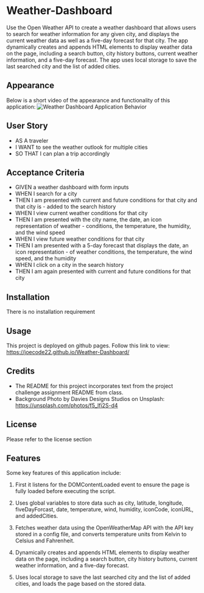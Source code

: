 # Weather-Dashboard

Use the Open Weather API to create a weather dashboard that allows users to search for weather information for any given city, and displays the current weather data as well as a five-day forecast for that city. The app dynamically creates and appends HTML elements to display weather data on the page, including a search button, city history buttons, current weather information, and a five-day forecast. The app uses local storage to save the last searched city and the list of added cities.

## Appearance

Below is a short video of the appearance and functionality of this application:
![Weather Dashboard Application Behavior](assets/images/app.gif "Weather Dashboard Application Behavior")

## User Story

- AS A traveler
- I WANT to see the weather outlook for multiple cities
- SO THAT I can plan a trip accordingly

## Acceptance Criteria

- GIVEN a weather dashboard with form inputs
- WHEN I search for a city
- THEN I am presented with current and future conditions for that city and that city is - added to the search history
- WHEN I view current weather conditions for that city
- THEN I am presented with the city name, the date, an icon representation of weather - conditions, the temperature, the humidity, and the wind speed
- WHEN I view future weather conditions for that city
- THEN I am presented with a 5-day forecast that displays the date, an icon representation - of weather conditions, the temperature, the wind speed, and the humidity
- WHEN I click on a city in the search history
- THEN I am again presented with current and future conditions for that city

## Installation

There is no installation requirement

## Usage

This project is deployed on github pages.
Follow this link to view: <https://joecode22.github.io/Weather-Dashboard/>

## Credits

- The README for this project incorporates text from the project challenge assignment README from class.
- Background Photo by Davies Designs Studios on Unsplash: <https://unsplash.com/photos/f5_lfi2S-d4>

## License

Please refer to the license section

## Features

Some key features of this application include:

1. First it listens for the DOMContentLoaded event to ensure the page is fully loaded before executing the script.

2. Uses global variables to store data such as city, latitude, longitude, fiveDayForcast, date, temperature, wind, humidity, iconCode, iconURL, and addedCities.

3. Fetches weather data using the OpenWeatherMap API with the API key stored in a config file, and converts temperature units from Kelvin to Celsius and Fahrenheit.

4. Dynamically creates and appends HTML elements to display weather data on the page, including a search button, city history buttons, current weather information, and a five-day forecast.

5. Uses local storage to save the last searched city and the list of added cities, and loads the page based on the stored data.
